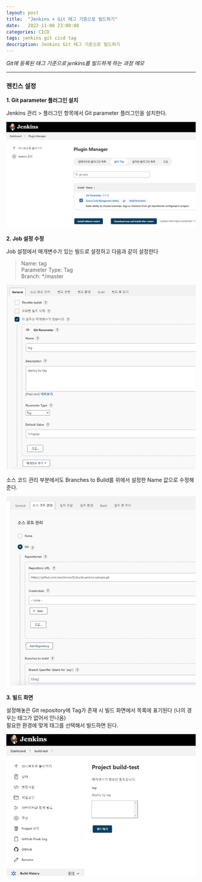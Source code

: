 ```yaml
---
layout: post
title:  "Jenkins + Git 태그 기준으로 빌드하기"
date:   2022-11-08 23:00:08
categories: CICD
tags: jenkins git cicd tag
description: Jenkins Git 태그 기준으로 빌드하기
---
```


<i class="fa-solid fa-check"></i> *Git에 등록된 태그 기준으로 jenkins를 빌드하게 하는 과정 메모*

---

### 젠킨스 설정

**1. Git parameter 플러그인 설치**

Jenkins 관리 > 플러그인 항목에서 Git parameter 플러그인을 설치한다.

<a href="/assets/images/3.jpg" data-lightbox="falcon9-large" data-title="플러그인 설치">
  <img src="/assets/images/3.jpg" title="플러그인 설치">
</a>

**2. Job 설정 수정**

Job 설정에서 매개변수가 있는 빌드로 설정하고 다음과 같이 설정한다

> Name: tag   
> Parameter Type: Tag   
> Branch: */master   

<a href="/assets/images/4.jpg" data-lightbox="falcon9-large" data-title="매개변수 빌드로 설정 수정">
  <img src="/assets/images/4.jpg" title="매개변수 빌드로 설정 수정">
</a>

소스 코드 관리 부분에서도 Branches to Build를 위에서 설정한 Name 값으로 수정해준다.

<a href="/assets/images/5.jpg" data-lightbox="falcon9-large" data-title="태그 기준으로 빌드되도록 수정">
  <img src="/assets/images/5.jpg" title="태그 기준으로 빌드되도록 수정">
</a>

**3. 빌드 화면**

설정해놓은 Git repository에 Tag가 존재 시 빌드 화면에서 목록에 표기된다 (나의 경우는 태그가 없어서 안나옴)   
필요한 환경에 맞게 태그를 선택해서 빌드하면 된다.

<a href="/assets/images/6.jpg" data-lightbox="falcon9-large" data-title="빌드 선택 화면">
  <img src="/assets/images/6.jpg" title="빌드 선택 화면">
</a>
